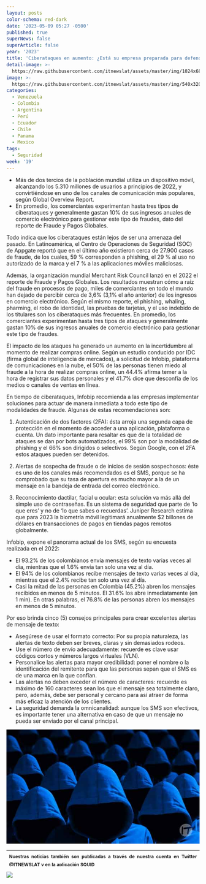 ```yaml
---
layout: posts
color-schema: red-dark
date: '2023-05-09 05:27 -0500'
published: true
superNews: false
superArticle: false
year: '2023'
title: 'Ciberataques en aumento: ¿Está su empresa preparada para defenderse?'
detail-image: >-
  https://raw.githubusercontent.com/itnewslat/assets/master/img/1024x680/Grupo-Hackers-g.jpg
image: >-
  https://raw.githubusercontent.com/itnewslat/assets/master/img/540x320/Grupo-Hackers-p.jpg
categories:
  - Venezuela
  - Colombia
  - Argentina
  - Perú
  - Ecuador
  - Chile
  - Panama
  - Mexico
tags:
  - Seguridad
week: '19'
---
```

- Más de dos tercios de la población mundial utiliza un dispositivo móvil, alcanzando los 5.310 millones de usuarios a principios de 2022, y convirtiéndose en uno de los canales de comunicación más populares, según Global Overview Report.
- En promedio, los comerciantes experimentan hasta tres tipos de ciberataques y generalmente gastan 10% de sus ingresos anuales de comercio electrónico para gestionar este tipo de fraudes, dato del reporte de Fraude y Pagos Globales.

Todo indica que los ciberataques están lejos de ser una amenaza del pasado.  En Latinoamérica, el Centro de Operaciones de Seguridad (SOC) de Appgate reportó que en el último año existieron cerca de 27.900 casos de fraude, de los cuales, 59 % corresponden a phishing, el 29 % al uso no autorizado de la marca y el 7 % a las aplicaciones móviles maliciosas.
 
Además, la organización mundial Merchant Risk Council lanzó en el 2022 el reporte de Fraude y Pagos Globales. Los resultados muestran cómo a raíz del fraude en procesos de pago, miles de comerciantes en todo el mundo han dejado de percibir cerca de 3,6% (3,1% el año anterior) de los ingresos en comercio electrónico. Según el mismo reporte, el phishing, whaling, pharming, el robo de identidad, las pruebas de tarjetas, y el uso indebido de los titulares son los ciberataques más frecuentes. En promedio, los comerciantes experimentan hasta tres tipos de ataques y generalmente gastan 10% de sus ingresos anuales de comercio electrónico para gestionar este tipo de fraudes.
 
El impacto de los ataques ha generado un aumento en la incertidumbre al momento de realizar compras online. Según un estudio conducido por IDC (firma global de inteligencia de mercados), a solicitud de Infobip, plataforma de comunicaciones en la nube, el 50% de las personas tienen miedo al fraude a la hora de realizar compras online, un 44.4% afirma temer a la hora de registrar sus datos personales y el 41.7% dice que desconfía de los medios o canales de ventas en línea.
 
En tiempo de ciberataques, Infobip recomienda a las empresas implementar soluciones para actuar de manera inmediata a todo este tipo de modalidades de fraude. Algunas de estas recomendaciones son:
 
1.    Autenticación de dos factores (2FA): ésta arroja una segunda capa de protección en el momento de acceder a una aplicación, plataforma o cuenta. Un dato importante para resaltar es que de la totalidad de ataques se dan por bots automatizados, el 99% son por la modalidad de phishing y el 66% son dirigidos o selectivos. Según Google, con el 2FA estos ataques pueden ser detenidos.

 
2.    Alertas de sospecha de fraude o de inicios de sesión sospechosos: éste es uno de los canales más recomendados es el SMS, porque se ha comprobado que su tasa de apertura es mucho mayor a la de un mensaje en la bandeja de entrada del correo electrónico.

 
3.    Reconocimiento dactilar, facial u ocular: esta solución va más allá del simple uso de contraseñas. Es un sistema de seguridad que parte de ‘lo que eres’ y no de ‘lo que sabes o recuerdas’. Juniper Research estima que para 2023 la biometría móvil legitimará anualmente $2 billones de dólares en transacciones de pagos en tiendas pagos remotos globalmente. 

Infobip, expone el panorama actual de los SMS, según su encuesta realizada en el 2022:
 
- El 93.2% de los colombianos envía mensajes de texto varias veces al día, mientras que el 1.6% envía tan solo una vez al día.
- El 94% de los colombianos recibe mensajes de texto varias veces al día, mientras que el 2.4% recibe tan solo una vez al día.
- Casi la mitad de las personas en Colombia (45.2%) abren los mensajes recibidos en menos de 5 minutos. El 31.6% los abre inmediatamente (en 1 min). En otras palabras, el 76.8% de las personas abren los mensajes en menos de 5 minutos.


Por eso brinda cinco (5) consejos principales para crear excelentes alertas de mensaje de texto:

- Asegúrese de usar el formato correcto: Por su propia naturaleza, las alertas de texto deben ser breves, claras y sin demasiados rodeos.
- Use el número de envío adecuadamente: recuerde es clave usar códigos cortos y números largos virtuales (VLN).
- Personalice las alertas para mayor credibilidad: poner el nombre o la identificación del remitente para que las personas sepan que el SMS es de una marca en la que confían.
- Las alertas no deben exceder el número de caracteres: recuerde es máximo de 160 caracteres sean los que el mensaje sea totalmente claro, pero, además, debe ser personal y cercano para así atraer de forma más eficaz la atención de los clientes.
- La seguridad demanda la omnicanalidad: aunque los SMS son efectivos, es importante tener una alternativa en caso de que un mensaje no pueda ser enviado por el canal principal.

![](https://raw.githubusercontent.com/itnewslat/assets/master/img/540x320/Grupo-Hackers-p.jpg)

<table style="height: 42px;" width="569">
<tbody>
<tr>
<td style="text-align: justify;"><sub><strong>Nuestras noticias también son publicadas a través de nuestra cuenta en Twitter <a href="https://twitter.com/itnewslat?lang=es">@ITNEWSLAT</a> y en la aplicación <a href="https://squidapp.co/en/">SQUID</a></strong></sub></td>
</tr>
</tbody>
</table>
<img src="https://tracker.metricool.com/c3po.jpg?hash=56f88a41e39ab42c063cc51676587a04"/>